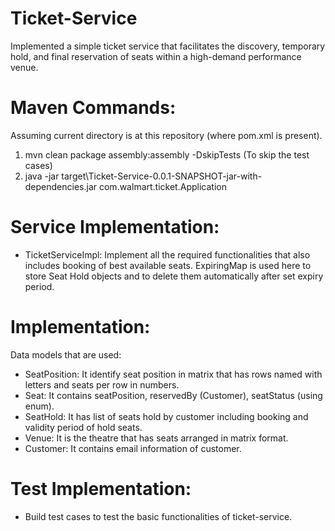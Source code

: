 # Ticket-Service
Implemented a simple ticket service that facilitates the discovery, temporary hold, and final reservation of seats within a high-demand performance venue.

# Maven Commands:
Assuming current directory is at this repository (where pom.xml is present).
1. mvn clean package assembly:assembly -DskipTests (To skip the test cases)
2. java -jar target\Ticket-Service-0.0.1-SNAPSHOT-jar-with-dependencies.jar com.walmart.ticket.Application


# Service Implementation:
* TicketServiceImpl: Implement all the required functionalities that also includes booking of best available seats. ExpiringMap is used here to store Seat Hold objects and to delete them automatically after set expiry period.

# Implementation:
Data models that are used:
* SeatPosition: It identify seat position in matrix that has rows named with letters and seats per row in numbers. 
* Seat: It contains seatPosition, reservedBy (Customer), seatStatus (using enum).
* SeatHold: It has list of seats hold by customer including booking and validity period of hold seats.
* Venue: It is the theatre that has seats arranged in matrix format.
* Customer: It contains email information of customer.

# Test Implementation: 
* Build test cases to test the basic functionalities of ticket-service.

